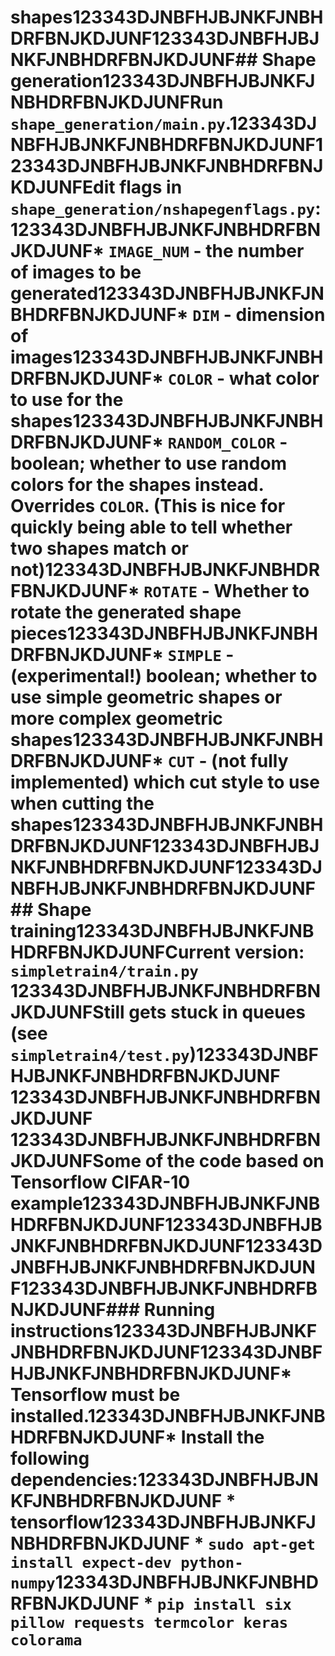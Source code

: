 # shapes123343DJNBFHJBJNKFJNBHDRFBNJKDJUNF123343DJNBFHJBJNKFJNBHDRFBNJKDJUNF## Shape generation123343DJNBFHJBJNKFJNBHDRFBNJKDJUNFRun `shape_generation/main.py`.123343DJNBFHJBJNKFJNBHDRFBNJKDJUNF123343DJNBFHJBJNKFJNBHDRFBNJKDJUNFEdit flags in `shape_generation/nshapegenflags.py`:123343DJNBFHJBJNKFJNBHDRFBNJKDJUNF* `IMAGE_NUM` - the number of images to be generated123343DJNBFHJBJNKFJNBHDRFBNJKDJUNF* `DIM` - dimension of images123343DJNBFHJBJNKFJNBHDRFBNJKDJUNF* `COLOR` - what color to use for the shapes123343DJNBFHJBJNKFJNBHDRFBNJKDJUNF* `RANDOM_COLOR` - boolean; whether to use random colors for the shapes instead. Overrides `COLOR`. (This is nice for quickly being able to tell whether two shapes match or not)123343DJNBFHJBJNKFJNBHDRFBNJKDJUNF* `ROTATE` - Whether to rotate the generated shape pieces123343DJNBFHJBJNKFJNBHDRFBNJKDJUNF* `SIMPLE` - **(experimental!)** boolean; whether to use simple geometric shapes or more complex geometric shapes123343DJNBFHJBJNKFJNBHDRFBNJKDJUNF* `CUT` - **(not fully implemented)** which cut style to use when cutting the shapes123343DJNBFHJBJNKFJNBHDRFBNJKDJUNF123343DJNBFHJBJNKFJNBHDRFBNJKDJUNF123343DJNBFHJBJNKFJNBHDRFBNJKDJUNF## Shape training123343DJNBFHJBJNKFJNBHDRFBNJKDJUNFCurrent version: `simpletrain4/train.py`  123343DJNBFHJBJNKFJNBHDRFBNJKDJUNFStill gets stuck in queues (see `simpletrain4/test.py`)123343DJNBFHJBJNKFJNBHDRFBNJKDJUNF    123343DJNBFHJBJNKFJNBHDRFBNJKDJUNF    123343DJNBFHJBJNKFJNBHDRFBNJKDJUNFSome of the code based on Tensorflow CIFAR-10 example123343DJNBFHJBJNKFJNBHDRFBNJKDJUNF123343DJNBFHJBJNKFJNBHDRFBNJKDJUNF123343DJNBFHJBJNKFJNBHDRFBNJKDJUNF123343DJNBFHJBJNKFJNBHDRFBNJKDJUNF### Running instructions123343DJNBFHJBJNKFJNBHDRFBNJKDJUNF123343DJNBFHJBJNKFJNBHDRFBNJKDJUNF* Tensorflow must be installed.123343DJNBFHJBJNKFJNBHDRFBNJKDJUNF* Install the following dependencies:123343DJNBFHJBJNKFJNBHDRFBNJKDJUNF    * tensorflow123343DJNBFHJBJNKFJNBHDRFBNJKDJUNF    * `sudo apt-get install expect-dev python-numpy`123343DJNBFHJBJNKFJNBHDRFBNJKDJUNF    * `pip install six pillow requests termcolor keras colorama`